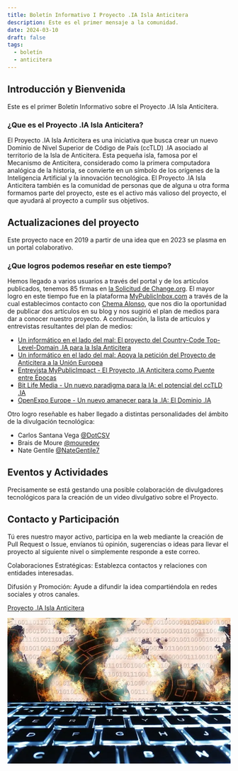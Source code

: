 ```yaml
---
title: Boletín Informativo I Proyecto .IA Isla Anticitera
description: Este es el primer mensaje a la comunidad.
date: 2024-03-10
draft: false
tags:
  - boletín
  - anticitera
---
```


## Introducción y Bienvenida

Este es el primer Boletín Informativo sobre el Proyecto .IA Isla Anticitera.

### ¿Que es el Proyecto .IA Isla Anticitera?

El Proyecto .IA Isla Anticitera es una iniciativa que busca crear un nuevo Dominio de Nivel Superior de Código de País (ccTLD) .IA asociado al territorio de la Isla de Anticitera. Esta pequeña isla, famosa por el Mecanismo de Anticitera, considerado como la primera computadora analógica de la historia, se convierte en un símbolo de los orígenes de la Inteligencia Artificial y la innovación tecnológica.
El Proyecto .IA Isla Anticitera también es la comunidad de personas que de alguna u otra forma formamos parte del proyecto, este es el activo más valioso del proyecto, el que ayudará al proyecto a cumplir sus objetivos.

## Actualizaciones del proyecto

Este proyecto nace en 2019 a partir de una idea que en 2023 se plasma en un portal colaborativo.

### ¿Que logros podemos reseñar en este tiempo?

Hemos llegado a varios usuarios a través del portal y de los artículos publicados, tenemos 85 firmas en [la Solicitud de Change.org](https://chng.it/hqCyzBpwgW).
El mayor logro en este tiempo fue en la plataforma [MyPublicInbox.com](https://mypublicinbox.com/) a través de la cual establecimos contacto con [Chema Alonso](https://mypublicinbox.com/ChemaAlonso), que nos dio la oportunidad de publicar dos artículos en su blog y nos sugirió el plan de medios para dar a conocer nuestro proyecto. A continuación, la lista de artículos y entrevistas resultantes del plan de medios:

  - [Un informático en el lado del mal: El proyecto del Country-Code Top-Level-Domain .IA para la Isla Anticitera](https://www.elladodelmal.com/2023/12/el-proyecto-del-country-code-top-level.html?m=1)
  - [Un informático en el lado del mal: Apoya la petición del Proyecto de Anticitera a la Unión Europea](https://www.elladodelmal.com/2024/02/apoya-la-peticion-del-proyecto-de.html)
  - [Entrevista MyPublicImpact - El Proyecto .IA Anticitera como Puente entre Épocas](https://mypublicimpact.com/2024/02/02/el-proyecto-ia-anticitera-como-puente-entre-epocas-entrevista-con-eloy-lopez-sanchez/)
  - [Bit Life Media - Un nuevo paradigma para la IA: el potencial del ccTLD .IA](https://bitlifemedia.com/2024/03/un-nuevo-paradigma-para-la-ia-el-potencial-del-cctld-ia/)
  - [OpenExpo Europe - Un nuevo amanecer para la .IA: El Dominio .IA](https://openexpoeurope.com/es/un-nuevo-amanecer-para-la-ia-el-dominio-ia/)

Otro logro reseñable es haber llegado a distintas personalidades del ámbito de la divulgación tecnológica:

  - Carlos Santana Vega [@DotCSV](https://www.youtube.com/@DotCSV) 
  - Brais de Moure [@mouredev](https://www.youtube.com/@mouredev)
  - Nate Gentile [@NateGentile7](https://www.youtube.com/@NateGentile7)

## Eventos y Actividades

Precisamente se está gestando una posible colaboración de divulgadores tecnológicos para la creación de un video divulgativo sobre el Proyecto.


## Contacto y Participación

Tú eres nuestro mayor activo, participa en la web mediante la creación de Pull Request o Issue, envíanos tú opinión, sugerencias o ideas para llevar el proyecto al siguiente nivel o simplemente responde a este correo.

Colaboraciones Estratégicas: Establezca contactos y relaciones con entidades interesadas.

Difusión y Promoción: Ayude a difundir la idea compartiéndola en redes sociales y otros canales.

[Proyecto .IA Isla Anticitera](https://anticitera.deft.work)

<img src="/img/BitLifeMedia.webp" alt="Pie Proyecto .IA Isla Anticitera">